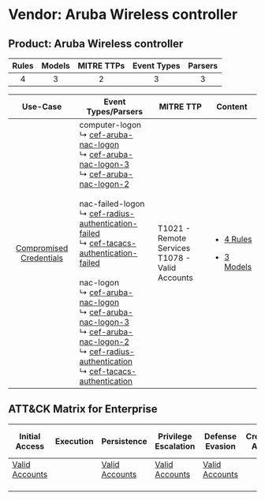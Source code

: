 Vendor: Aruba Wireless controller
=================================
Product: Aruba Wireless controller
----------------------------------
| Rules | Models | MITRE TTPs | Event Types | Parsers |
|:-----:|:------:|:----------:|:-----------:|:-------:|
|   4   |   3    |     2      |      3      |    3    |

|                                  Use-Case                                  | Event Types/Parsers                                                                                                                                                                                                                                                                                                                                                                                                                                                                                                                                                                                                                                                                                                                                                                                                                                                                                                            | MITRE TTP                                             | Content                                                                                                                                                |
|:--------------------------------------------------------------------------:| ------------------------------------------------------------------------------------------------------------------------------------------------------------------------------------------------------------------------------------------------------------------------------------------------------------------------------------------------------------------------------------------------------------------------------------------------------------------------------------------------------------------------------------------------------------------------------------------------------------------------------------------------------------------------------------------------------------------------------------------------------------------------------------------------------------------------------------------------------------------------------------------------------------------------------ | ----------------------------------------------------- | ------------------------------------------------------------------------------------------------------------------------------------------------------ |
| [Compromised Credentials](../../../UseCases/uc_compromised_credentials.md) |  computer-logon<br> ↳ [cef-aruba-nac-logon](Parsers/parserContent_cef-aruba-nac-logon.md)<br> ↳ [cef-aruba-nac-logon-3](Parsers/parserContent_cef-aruba-nac-logon-3.md)<br> ↳ [cef-aruba-nac-logon-2](Parsers/parserContent_cef-aruba-nac-logon-2.md)<br><br> nac-failed-logon<br> ↳ [cef-radius-authentication-failed](Parsers/parserContent_cef-radius-authentication-failed.md)<br> ↳ [cef-tacacs-authentication-failed](Parsers/parserContent_cef-tacacs-authentication-failed.md)<br><br> nac-logon<br> ↳ [cef-aruba-nac-logon](Parsers/parserContent_cef-aruba-nac-logon.md)<br> ↳ [cef-aruba-nac-logon-3](Parsers/parserContent_cef-aruba-nac-logon-3.md)<br> ↳ [cef-aruba-nac-logon-2](Parsers/parserContent_cef-aruba-nac-logon-2.md)<br> ↳ [cef-radius-authentication](Parsers/parserContent_cef-radius-authentication.md)<br> ↳ [cef-tacacs-authentication](Parsers/parserContent_cef-tacacs-authentication.md)<br> | T1021 - Remote Services<br>T1078 - Valid Accounts<br> | [<ul><li>4 Rules</li></ul><ul><li>3 Models</li></ul>](Rules_Models/r_m_aruba_wireless_controller_aruba_wireless_controller_Compromised_Credentials.md) |

ATT&CK Matrix for Enterprise
----------------------------
| Initial Access                                                      | Execution | Persistence                                                         | Privilege Escalation                                                | Defense Evasion                                                     | Credential Access | Discovery | Lateral Movement                                                     | Collection | Command and Control | Exfiltration | Impact |
| ------------------------------------------------------------------- | --------- | ------------------------------------------------------------------- | ------------------------------------------------------------------- | ------------------------------------------------------------------- | ----------------- | --------- | -------------------------------------------------------------------- | ---------- | ------------------- | ------------ | ------ |
| [Valid Accounts](https://attack.mitre.org/techniques/T1078)<br><br> |           | [Valid Accounts](https://attack.mitre.org/techniques/T1078)<br><br> | [Valid Accounts](https://attack.mitre.org/techniques/T1078)<br><br> | [Valid Accounts](https://attack.mitre.org/techniques/T1078)<br><br> |                   |           | [Remote Services](https://attack.mitre.org/techniques/T1021)<br><br> |            |                     |              |        |